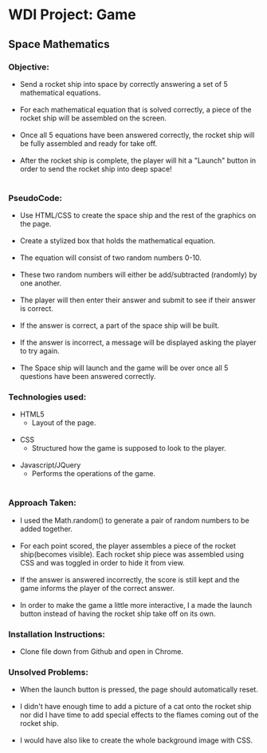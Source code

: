 # WDI Project: Game

## Space Mathematics

### Objective:
- Send a  rocket ship into space by correctly answering a set of 5 mathematical equations.<br><br>
- For each mathematical equation that is solved correctly, a piece of the rocket ship will be assembled on the screen.<br><br>
- Once all 5 equations have been answered correctly, the rocket ship will be fully assembled and ready for take off.<br><br>
- After the rocket ship is complete, the player will hit a "Launch" button in order to send the rocket ship into deep space!<br><br>

### PseudoCode:
- Use HTML/CSS to create the space ship and the rest of the graphics on the page.<br><br>
- Create a stylized box that holds the mathematical equation.<br><br>
 - The equation will consist of two random numbers 0-10.<br><br>
 - These two random numbers will either be add/subtracted (randomly) by one another.<br><br>
 - The player will then enter their answer and submit to see if their answer is correct.<br><br>
 - If the answer is correct, a part of the space ship will be built.<br><br>
 - If the answer is incorrect, a message will be displayed asking the player to try again.<br><br>
- The Space ship will launch and the game will be over once all 5 questions have been answered correctly.

### Technologies used:
- HTML5
  - Layout of the page.<br><br>
- CSS
  - Structured how the game is supposed to look to the player.<br><br>
- Javascript/JQuery
  - Performs the operations of the game.<br><br>

### Approach Taken:
- I used  the Math.random() to generate a pair of random numbers to be added together.<br><br>
- For each point scored, the player assembles a piece of the rocket ship(becomes visible). Each rocket ship piece was assembled using CSS and was toggled in order to hide it from view. <br><br>
- If the answer is answered incorrectly, the score is still kept and the game informs the player of the correct answer.<br><br>
- In order to make the game a little more interactive, I a made the launch button instead of having the rocket ship take off on its own.

### Installation Instructions:
- Clone file down from Github and open in Chrome.

### Unsolved Problems:
- When the launch button is pressed, the page should automatically reset.<br><br>
- I didn't have enough time to add a picture of a cat onto the rocket ship nor did I have time to add special effects to the flames coming out of the rocket ship.<br><br>
- I would have also like to create the whole background image with CSS.
